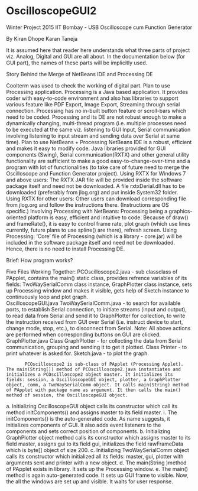 # OscilloscopeGUI2
  Winter Project 2015 IIT Bombay - USB Oscilloscope cum Function Generator

By
Kiran Dhope
Karan Taneja

It is assumed here that reader here understands what three parts of project viz. Analog, Digital and GUI are all about. In the documentation below (for GUI part), the names of these parts will be implicitly used. 


Story Behind the Merge of NetBeans IDE and Processing DE

Coolterm was used to check the working of digital part. 
Plan to use Processing application.
Processing is a Java based application.
It provides coder with easy-to-code environment and also has libraries to support various feature like PDF Export, Image Export, Streaming through serial connection.
Processing has no in-built button feature or scroll-bars which need to be coded.
Processing and its DE are not robust enough to make a dynamically changing, multi-thread program (i.e. multiple processes need to be executed at the same viz. listening to GUI Input, Serial communication involving listening to input stream and sending data over Serial at same time).
Plan to use NetBeans + Processing
NetBeans IDE is a robust, efficient and makes it easy to modify code. 
Java libraries provided for GUI components (Swing), Serial communication(RXTX) and other general utility functionality are sufficient to make a good easy-to-change-over-time and a program with lot of functionalities (to take care of future need to merge the Oscilloscope and Function Generator project).
Using RXTX for Windows 7 and above users: The RXTX JAR file will be provided inside the software package itself and need not be downloaded. A file rxtxDerial.dll has to be downloaded (preferably from jlog.org) and put inside System32 folder.
Using RXTX for other users: Other users can download corresponding file from jlog.org and follow the instructions there. (Instructions are OS specific.) 
Involving Processing with NetBeans: Processing being a graphics-oriented platform is easy, efficient and intuitive to code. Because of draw() and frameRate(), it is easy to control frame rate, plot graph (which use lines currently, future plans to use spline() are there), refresh screen.
Using Processing: ‘Core’ file of Processing (which is a library - core.jar) will be included in the software package itself and need not be downloaded. Hence, there is no need to install Processing DE. 

Brief: How program works?  

Five Files Working Together:
PCOscilloscope2.java - sub classclass of PApplet, contains the main() static class, provides refrence variables of its fields: TwoWaySerialComm class instance, GraphPlotter class instance, sets up Processing window and makes it visible, gets help of Sketch instance to continuously loop and plot graph.  
OscilloscopeGUI.java
TwoWaySerialComm.java - to search for available ports, to establish Serial connection, to initiate streams (input and output),  to read data from Serial and send it to GraphPlotter for collection, to write the instruction received from GUI over Serial (i.e. instruct device to start, change mode, stop, etc.), to disconnect from Serial. 
Note: All above actions are performed when corresponding buttons on GUI are clicked.
GraphPlotter.java
Class GraphPlotter - for collecting the data from Serial communication, grouping and sending it to get it plotted.
Class Printer - to print whatever is asked for.
Sketch.java - to plot the graph.

           PCOscilloscope2 is sub-class of PApplet (Processing Applet). The main(String[]) method of PCOscilloscope2.java instantiates and initializes a PCOscilloscope2 object master. It initializes its fields: session, a OscilloscopeGUI object, plotter, a GraphPlotter object, comm, a TwoWaySerialComm object. It calls main(String) method of PApplet with package name as argument. It then calls the main() method of session, the OscilloscopeGUI object.
           
a.       Initializing OscilloscopeGUI object calls its constructor which call its method initComponents() and assigns master to its field master.
                                                               i.      The initComponents() is the auto-generated code. As name suggests, it initializes components of GUI. It also adds event listeners to the components and sets correct position of components.
b.      Initializing GraphPlotter object method calls its constructor which assigns master to its field master, assigns gui to its field gui, initializes the field rawFrameData which is byte[] object of size 200.
c.       Initializing TwoWaySerialComm object calls its constructor which initialized all its fields: master, gui, plotter with arguments sent and printer with a new object.
d.      The main(String )method of PApplet exists in library. It sets up the Processing window.
e.      The main() method is again auto-generated code. It sets up GUI frame to visible. Now, the all the windows are set up and visible. It waits for user response.
